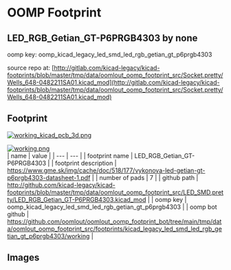 # OOMP Footprint  
## LED_RGB_Getian_GT-P6PRGB4303  by none  
  
oomp key: oomp_kicad_legacy_led_smd_led_rgb_getian_gt_p6prgb4303  
  
source repo at: [http://gitlab.com/kicad-legacy/kicad-footprints/blob/master/tmp/data/oomlout_oomp_footprint_src/Socket.pretty/Wells_648-0482211SA01.kicad_mod](http://gitlab.com/kicad-legacy/kicad-footprints/blob/master/tmp/data/oomlout_oomp_footprint_src/Socket.pretty/Wells_648-0482211SA01.kicad_mod)  
## Footprint  
  
[![working_kicad_pcb_3d.png](working_kicad_pcb_3d_600.png)](working_kicad_pcb_3d.png)  
  
[![working.png](working_600.png)](working.png)  
| name | value | 
| --- | --- | 
| footprint name | LED_RGB_Getian_GT-P6PRGB4303 | 
| footprint description | https://www.gme.sk/img/cache/doc/518/177/vykonova-led-getian-gt-p6prgb4303-datasheet-1.pdf | 
| number of pads | 7 | 
| github path | http://github.com/kicad-legacy/kicad-footprints/blob/master/tmp/data/oomlout_oomp_footprint_src/LED_SMD.pretty/LED_RGB_Getian_GT-P6PRGB4303.kicad_mod | 
| oomp key | oomp_kicad_legacy_led_smd_led_rgb_getian_gt_p6prgb4303 | 
| oomp bot github | https://github.com/oomlout/oomlout_oomp_footprint_bot/tree/main/tmp/data/oomlout_oomp_footprint_src/footprints/kicad_legacy_led_smd_led_rgb_getian_gt_p6prgb4303/working | 
## Images  
